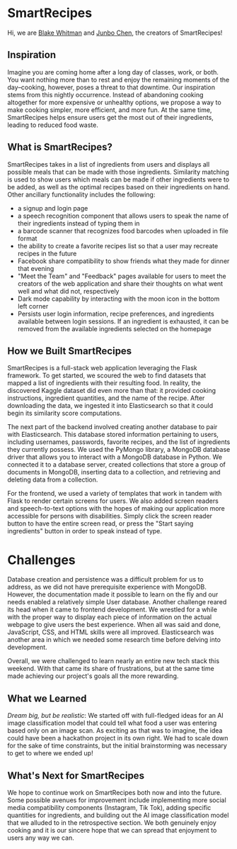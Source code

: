 # SmartRecipes

Hi, we are [Blake Whitman](https://blake-whitman.github.io/) and [Junbo Chen](https://www.linkedin.com/in/thebo8800/), the creators of SmartRecipes!

## Inspiration
Imagine you are coming home after a long day of classes, work, or both. You want nothing more than to rest and enjoy the remaining moments of the day–cooking, however, poses a threat to that downtime. Our inspiration stems from this nightly occurrence. Instead of abandoning cooking altogether for more expensive or unhealthy options, we propose a way to make cooking simpler, more efficient, and more fun. At the same time, SmartRecipes helps ensure users get the most out of their ingredients, leading to reduced food waste.

## What is SmartRecipes?
SmartRecipes takes in a list of ingredients from users and displays all possible meals that can be made with those ingredients. Similarity matching is used to show users which meals can be made if other ingredients were to be added, as well as the optimal recipes based on their ingredients on hand. Other ancillary functionality includes the following:
- a signup and login page
- a speech recognition component that allows users to speak the name of their ingredients instead of typing them in
- a barcode scanner that recognizes food barcodes when uploaded in file format
- the ability to create a favorite recipes list so that a user may recreate recipes in the future
- Facebook share compatibility to show friends what they made for dinner that evening
- "Meet the Team" and "Feedback" pages available for users to meet the creators of the web application and share their thoughts on what went well and what did not, respectively
- Dark mode capability by interacting with the moon icon in the bottom left corner
- Persists user login information, recipe preferences, and ingredients available between login sessions. If an ingredient is exhausted, it can be removed from the available ingredients selected on the homepage

## How we Built SmartRecipes
SmartRecipes is a full-stack web application leveraging the Flask framework. To get started, we scoured the web to find datasets that mapped a list of ingredients with their resulting food. In reality, the discovered Kaggle dataset did even more than that: it provided cooking instructions, ingredient quantities, and the name of the recipe. After downloading the data, we ingested it into Elasticsearch so that it could begin its similarity score computations.

The next part of the backend involved creating another database to pair with Elasticsearch. This database stored information pertaining to users, including usernames, passwords, favorite recipes, and the list of ingredients they currently possess. We used the PyMongo library, a MongoDB database driver that allows you to interact with a MongoDB database in Python. We connected it to a database server, created collections that store a group of documents in MongoDB, inserting data to a collection, and retrieving and deleting data from a collection.

For the frontend, we used a variety of templates that work in tandem with Flask to render certain screens for users. We also added screen readers and speech-to-text options with the hopes of making our application more accessible for persons with disabilities. Simply click the screen reader button to have the entire screen read, or press the "Start saying ingredients" button in order to speak instead of type.

# Challenges
Database creation and persistence was a difficult problem for us to address, as we did not have prerequisite experience with MongoDB. However, the documentation made it possible to learn on the fly and our needs enabled a relatively simple User database. Another challenge reared its head when it came to frontend development. We wrestled for a while with the proper way to display each piece of information on the actual webpage to give users the best experience. When all was said and done, JavaScript, CSS, and HTML skills were all improved. Elasticsearch was another area in which we needed some research time before delving into development.

Overall, we were challenged to learn nearly an entire new tech stack this weekend. With that came its share of frustrations, but at the same time made achieving our project's goals all the more rewarding.

## What we Learned
_Dream big, but be realistic_: We started off with full-fledged ideas for an AI image classification model that could tell what food a user was entering based only on an image scan. As exciting as that was to imagine, the idea could have been a hackathon project in its own right. We had to scale down for the sake of time constraints, but the initial brainstorming was necessary to get to where we ended up!


## What's Next for SmartRecipes
We hope to continue work on SmartRecipes both now and into the future. Some possible avenues for improvement include implementing more social media compatibility components (Instagram, Tik Tok), adding specific quantities for ingredients, and building out the AI image classification model that we alluded to in the retrospective section. We both genuinely enjoy cooking and it is our sincere hope that we can spread that enjoyment to users any way we can.
